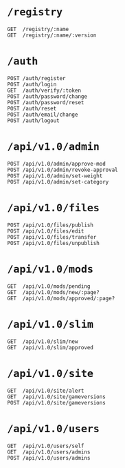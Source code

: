 # `/registry`
```
GET  /registry/:name
GET  /registry/:name/:version
```

# `/auth`
```
POST /auth/register
POST /auth/login
GET  /auth/verify/:token
POST /auth/password/change
POST /auth/password/reset
POST /auth/reset
POST /auth/email/change
POST /auth/logout
```

# `/api/v1.0/admin`
```
POST /api/v1.0/admin/approve-mod
POST /api/v1.0/admin/revoke-approval
POST /api/v1.0/admin/set-weight
POST /api/v1.0/admin/set-category
```

# `/api/v1.0/files`
```
POST /api/v1.0/files/publish
POST /api/v1.0/files/edit
POST /api/v1.0/files/transfer
POST /api/v1.0/files/unpublish
```

# `/api/v1.0/mods`
```
GET  /api/v1.0/mods/pending
GET  /api/v1.0/mods/new/:page?
GET  /api/v1.0/mods/approved/:page?
```

# `/api/v1.0/slim`
```
GET  /api/v1.0/slim/new
GET  /api/v1.0/slim/approved
```

# `/api/v1.0/site`
```
GET  /api/v1.0/site/alert
GET  /api/v1.0/site/gameversions
POST /api/v1.0/site/gameversions
```

# `/api/v1.0/users`
```
GET  /api/v1.0/users/self
GET  /api/v1.0/users/admins
POST /api/v1.0/users/admins
```
